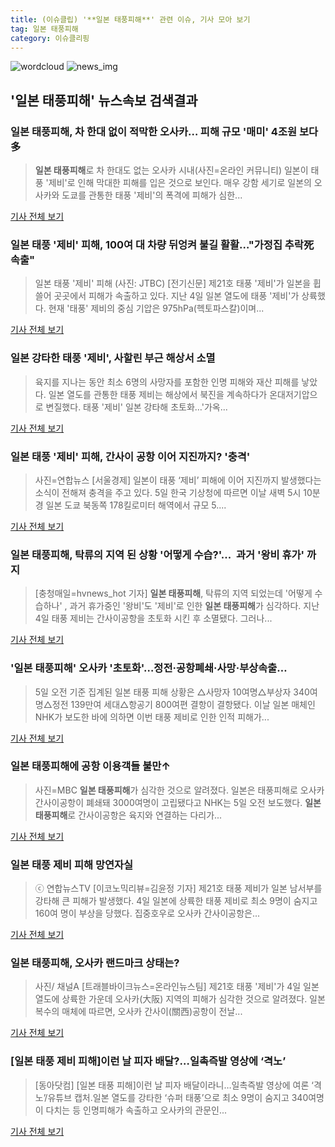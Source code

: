 ```yaml
---
title: (이슈클립) '**일본 태풍피해**' 관련 이슈, 기사 모아 보기
tag: 일본 태풍피해
category: 이슈클리핑
---
```

![wordcloud](https://s3.ap-northeast-2.amazonaws.com/lyrics101-wordcloud/2018-09-05-1536118279.png)
![news_img](https://user-images.githubusercontent.com/42597476/44507050-1206f400-a6e4-11e8-8d98-7ffbfebb353f.png)
## **'**일본 태풍피해**'** 뉴스속보 검색결과
### **일본 태풍피해**, 차 한대 없이 적막한 오사카… 피해 규모 '매미' 4조원 보다 多

>**일본 태풍피해**로 차 한대도 없는 오사카 시내(사진=온라인 커뮤니티) 일본이 태풍 '제비'로 인해 막대한 피해를 입은 것으로 보인다. 매우 강함 세기로 일본의 오사카와 도쿄를 관통한 태풍 '제비'의 폭격에 피해가 심한...

<a href="http://www.gnmaeil.com/news/articleView.html?idxno=381856" target="_blank">기사 전체 보기</a>

### 일본 태풍 '제비' 피해, 100여 대 차량 뒤엉켜 불길 활활…"가정집 추락死 속출"

>일본 태풍 '제비' 피해 (사진: JTBC) [전기신문] 제21호 태풍 '제비'가 일본을 휩쓸어 곳곳에서 피해가 속출하고 있다. 지난 4일 일본 열도에 태풍 '제비'가 상륙했다. 현재 '태풍' 제비의 중심 기압은 975hPa(헥토파스칼)이며...

<a href="http://www.electimes.com/article.php?aid=1536114413164250084" target="_blank">기사 전체 보기</a>

### 일본 강타한 태풍 '제비', 사할린 부근 해상서 소멸

>육지를 지나는 동안 최소 6명의 사망자를 포함한 인명 피해와 재산 피해를 낳았다. 일본 열도를 관통한 태풍 제비는 해상에서 북진을 계속하다가 온대저기압으로 변질했다. 태풍 '제비' 일본 강타해 초토화…'가옥...

<a href="http://app.yonhapnews.co.kr/YNA/Basic/SNS/r.aspx?c=AKR20180905056200004&did=1195m" target="_blank">기사 전체 보기</a>

### 일본 태풍 '제비' 피해, 간사이 공항 이어 지진까지? '충격'

>사진=연합뉴스 [서울경제] 일본이 태풍 ‘제비’ 피해에 이어 지진까지 발생했다는 소식이 전해져 충격을 주고 있다. 5일 한국 기상청에 따르면 이날 새벽 5시 10분 경 일본 도쿄 북동쪽 178킬로미터 해역에서 규모 5....

<a href="http://www.sedaily.com/NewsView/1S4IO9P6FW" target="_blank">기사 전체 보기</a>

### **일본 태풍피해**, 탁류의 지역 된 상황 '어떻게 수습?'...  과거 '왕비 휴가' 까지

>[충청매일=hvnews_hot 기자] **일본 태풍피해**, 탁류의 지역 되었는데 '어떻게 수습하나' , 과거 휴가중인 '왕비'도 '제비'로 인한 **일본 태풍피해**가 심각하다. 지난 4일 태풍 제비는 간사이공항을 초토화 시킨 후 소멸됐다. 그러나...

<a href="http://www.ccdn.co.kr/news/articleView.html?idxno=538601" target="_blank">기사 전체 보기</a>

### '**일본 태풍피해**' 오사카 '초토화'…정전·공항폐쇄·사망·부상속출…

>5일 오전 기준 집계된 일본 태풍 피해 상황은 △사망자 10여명△부상자 340여명△정전 139만여 세대△항공기 800여편 결항이 결항됐다. 이날 일본 매체인 NHK가 보도한 바에 의하면 이번 태풍 제비로 인한 인적 피해가...

<a href="http://www.segye.com/content/html/2018/09/05/20180905001186.html?OutUrl=naver" target="_blank">기사 전체 보기</a>

### **일본 태풍피해**에 공항 이용객들 불만↑

>사진=MBC **일본 태풍피해**가 심각한 것으로 알려졌다. 일본은 태풍피해로 오사카 간사이공항이 폐쇄돼 3000여명이 고립됐다고 NHK는 5일 오전 보도했다. **일본 태풍피해**로 간사이공항은 육지와 연결하는 다리가...

<a href="http://www.rpm9.com/news/article.html?id=20180905090037" target="_blank">기사 전체 보기</a>

### 일본 태풍 제비 피해 망연자실

>ⓒ 연합뉴스TV [이코노믹리뷰=김윤정 기자] 제21호 태풍 제비가 일본 남서부를 강타해 큰 피해가 발생했다. 4일 일본에 상륙한 태풍 제비로 최소 9명이 숨지고 160여 명이 부상을 당했다. 집중호우로 오사카 간사이공항은...

<a href="http://www.econovill.com/news/articleView.html?idxno=345515" target="_blank">기사 전체 보기</a>

### **일본 태풍피해**, 오사카 랜드마크 상태는?

>사진/ 채널A [트래블바이크뉴스=온라인뉴스팀] 제21호 태풍 '제비'가 4일 일본 열도에 상륙한 가운데 오사카(大阪) 지역의 피해가 심각한 것으로 알려졌다. 일본 복수의 매체에 따르면, 오사카 간사이(關西)공항이 전날...

<a href="http://www.travelnbike.com/news/articleView.html?idxno=64953" target="_blank">기사 전체 보기</a>

### [일본 태풍 제비 피해]이런 날 피자 배달?…일촉즉발 영상에 ‘격노’

>[동아닷컴] [일본 태풍 피해]이런 날 피자 배달이라니…일촉즉발 영상에 여론 ‘격노’/유튜브 캡처.일본 열도를 강타한 ‘슈퍼 태풍’으로 최소 9명이 숨지고 340여명이 다치는 등 인명피해가 속출하고 오사카의 관문인...

<a href="http://news.donga.com/3/all/20180905/91843730/2" target="_blank">기사 전체 보기</a>


